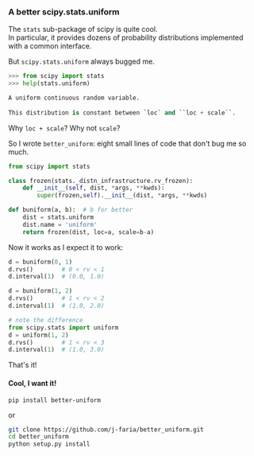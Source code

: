 ### A better scipy.stats.uniform

The `stats` sub-package of scipy is quite cool.  
In particular, it provides dozens of probability distributions implemented with a common interface.

But `scipy.stats.uniform` always bugged me.


```python
>>> from scipy import stats
>>> help(stats.uniform)

A uniform continuous random variable.
  
This distribution is constant between `loc` and ``loc + scale``.
```

Why `loc + scale`? Why not `scale`?  

So I wrote `better_uniform`: eight small lines of code that don't bug me so much.


```python
from scipy import stats 

class frozen(stats._distn_infrastructure.rv_frozen):
    def __init__(self, dist, *args, **kwds):
        super(frozen,self).__init__(dist, *args, **kwds)

def buniform(a, b):  # b for better
    dist = stats.uniform
    dist.name = 'uniform'
    return frozen(dist, loc=a, scale=b-a)
```


Now it works as I expect it to work:

```python
d = buniform(0, 1)
d.rvs()        # 0 < rv < 1
d.interval(1)  # (0.0, 1.0)

d = buniform(1, 2)
d.rvs()        # 1 < rv < 2
d.interval(1)  # (1.0, 2.0)

# note the difference
from scipy.stats import uniform
d = uniform(1, 2)
d.rvs()        # 1 < rv < 3
d.interval(1)  # (1.0, 3.0)
```



That's it!


#### Cool, I want it!

```
pip install better-uniform
```

or 

```bash
git clone https://github.com/j-faria/better_uniform.git
cd better_uniform
python setup.py install
```

